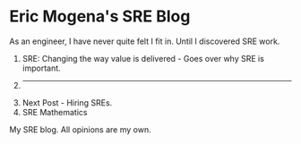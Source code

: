 # Eric Mogena's SRE Blog

As an engineer, I have never quite felt I fit in. Until I discovered SRE work.

1. SRE: Changing the way value is delivered - Goes over why SRE is important.
2. - -- - - - -- -- -- -- -- - - - -- -- - - -- - - - - -- - - -- - - -
3. Next Post - Hiring SREs.
4. SRE Mathematics



My SRE blog. All opinions are my own.
